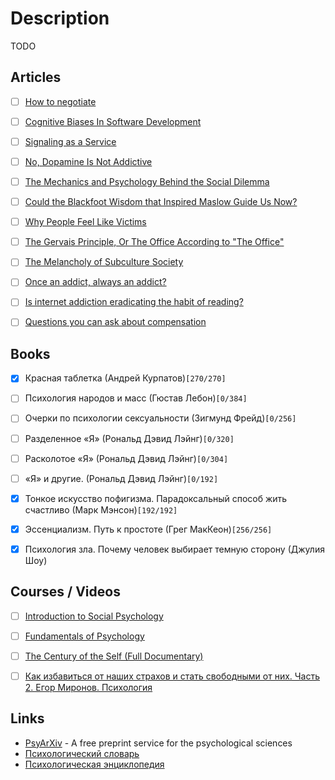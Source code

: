 # Description

TODO


## Articles

- [ ] [How to negotiate](https://sriramk.com/negotiate)
- [ ] [Cognitive Biases In Software Development](https://smyachenkov.com/posts/cognitive-biases-software-development/)
- [ ] [Signaling as a Service](https://julian.digital/2020/03/28/signaling-as-a-service/)
- [ ] [No, Dopamine Is Not Addictive](https://www.psychologytoday.com/us/blog/women-who-stray/201701/no-dopamine-is-not-addictive)
- [ ] [The Mechanics and Psychology Behind the Social Dilemma](https://medium.com/swlh/the-mechanics-and-psychology-behind-the-social-dilemma-719d618aa8ce)
- [ ] [Could the Blackfoot Wisdom that Inspired Maslow Guide Us Now?](https://gatherfor.medium.com/maslow-got-it-wrong-ae45d6217a8c)
- [ ] [Why People Feel Like Victims](https://nautil.us/issue/99/universality/why-people-feel-like-victims)
- [ ] [The Gervais Principle, Or The Office According to "The Office"](https://www.ribbonfarm.com/2009/10/07/the-gervais-principle-or-the-office-according-to-the-office/)
- [ ] [The Melancholy of Subculture Society](https://www.gwern.net/The-Melancholy-of-Subculture-Society)
- [ ] [Once an addict, always an addict?](https://www.deprocrastination.co/blog/once-an-addict-always-an-addict)
- [ ] [Is internet addiction eradicating the habit of reading?](https://benwajdi.com/2021/12/18/is-internet-addiction-eradicating-the-habit-of-reading/)
- [ ] [Questions you can ask about compensation](https://jvns.ca/blog/compensation-questions/)


## Books

- [x] Красная таблетка (Андрей Курпатов)`[270/270]`
- [ ] Психология народов и масс (Гюстав Лебон)`[0/384]`
- [ ] Очерки по психологии сексуальности (Зигмунд Фрейд)`[0/256]`
- [ ] Разделенное «Я» (Рональд Дэвид Лэйнг)`[0/320]`
- [ ] Расколотое «Я» (Рональд Дэвид Лэйнг)`[0/304]`
- [ ] «Я» и другие. (Рональд Дэвид Лэйнг)`[0/192]`
- [x] Тонкое искусство пофигизма. Парадоксальный способ жить счастливо (Марк Мэнсон)`[192/192]`
- [x] Эссенциализм. Путь к простоте (Грег МакКеон)`[256/256]`
- [x] Психология зла. Почему человек выбирает темную сторону (Джулия Шоу)


## Courses / Videos

- [ ] [Introduction to Social Psychology](https://www.edx.org/course/introduction-to-social-psychology)
- [ ] [Fundamentals of Psychology](https://www.edx.org/course/fundamentals-of-psychology)
- [ ] [The Century of the Self (Full Documentary)](https://youtu.be/eJ3RzGoQC4s)
- [ ] [Как избавиться от наших страхов и стать свободными от них. Часть 2. Егор Миронов. Психология](https://youtu.be/be9ybpcVue8)


## Links

- [PsyArXiv](https://psyarxiv.com/) - A free preprint service for the psychological sciences
- [Психологический словарь](http://psi.webzone.ru/)
- [Психологическая энциклопедия](https://vocabulary.ru/)

